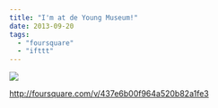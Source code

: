 ```yaml
---
title: "I'm at de Young Museum!"
date: 2013-09-20
tags: 
  - "foursquare"
  - "ifttt"
---
```


![](images/staticmap?center=37.77078258489315,-122.46798992156982&zoom=16&size=710x440&maptype=roadmap&sensor=false&markers=color:red%7C37.77078258489315,-122.46798992156982)  
  
http://foursquare.com/v/437e6b00f964a520b82a1fe3
